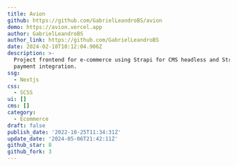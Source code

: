 ```yaml
---
title: Avion
github: https://github.com/GabrielLeandroBS/avion
demo: https://avion.vercel.app
author: GabrielLeandroBS
author_link: https://github.com/GabrielLeandroBS
date: 2024-02-18T10:12:04.906Z
description: >-
  Project frontend for e-commerce using Strapi for CMS headless and Stripe for
  payment integration.
ssg:
  - Nextjs
css:
  - SCSS
ui: []
cms: []
category:
  - Ecommerce
draft: false
publish_date: '2022-10-25T11:34:31Z'
update_date: '2024-05-06T21:42:11Z'
github_star: 8
github_fork: 3
---
```


